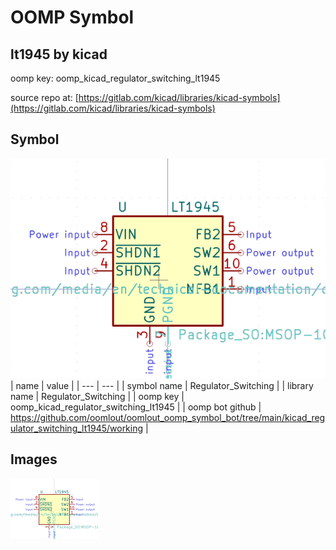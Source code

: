 # OOMP Symbol  
## lt1945  by kicad  
  
oomp key: oomp_kicad_regulator_switching_lt1945  
  
source repo at: [https://gitlab.com/kicad/libraries/kicad-symbols](https://gitlab.com/kicad/libraries/kicad-symbols)  
## Symbol  
  
[![working.png](working_600.png)](working.png)  
| name | value | 
| --- | --- | 
| symbol name | Regulator_Switching | 
| library name | Regulator_Switching | 
| oomp key | oomp_kicad_regulator_switching_lt1945 | 
| oomp bot github | https://github.com/oomlout/oomlout_oomp_symbol_bot/tree/main/kicad_regulator_switching_lt1945/working | 
## Images  
  
[![working.png](working_140.png)](working.png)  
